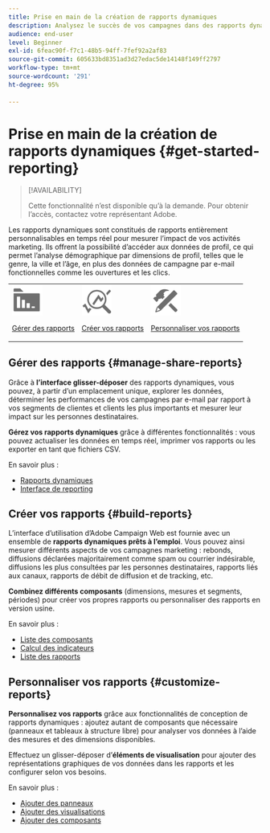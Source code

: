 ```yaml
---
title: Prise en main de la création de rapports dynamiques
description: Analysez le succès de vos campagnes dans des rapports dynamiques intégrés ou personnalisés.
audience: end-user
level: Beginner
exl-id: 6feac90f-f7c1-48b5-94ff-7fef92a2af83
source-git-commit: 605633bd8351ad3d27edac5de14148f149ff2797
workflow-type: tm+mt
source-wordcount: '291'
ht-degree: 95%

---
```


# Prise en main de la création de rapports dynamiques {#get-started-reporting}

>[!AVAILABILITY]
>
>Cette fonctionnalité n’est disponible qu’à la demande. Pour obtenir l’accès, contactez votre représentant Adobe.

Les rapports dynamiques sont constitués de rapports entièrement personnalisables en temps réel pour mesurer l’impact de vos activités marketing. Ils offrent la possibilité d’accéder aux données de profil, ce qui permet l’analyse démographique par dimensions de profil, telles que le genre, la ville et l’âge, en plus des données de campagne par e-mail fonctionnelles comme les ouvertures et les clics.

<table>
<tr>
<td><img src="assets/do-not-localize/icon_manage.svg" width="60px"><p><a href="#manage-share-reports">Gérer des rapports</a></p></td><td><img src="assets/do-not-localize/icon_build.svg" width="60px"><p><a href="#build-reports">Créer vos rapports</a></p></td><td><img src="assets/do-not-localize/icon_customize.svg" width="60px"><p><a href="#customize-reports">Personnaliser vos rapports</a></p></td></tr>
</table>

## Gérer des rapports {#manage-share-reports}

Grâce à **l’interface glisser-déposer** des rapports dynamiques, vous pouvez, à partir d’un emplacement unique, explorer les données, déterminer les performances de vos campagnes par e-mail par rapport à vos segments de clientes et clients les plus importants et mesurer leur impact sur les personnes destinataires.

**Gérez vos rapports dynamiques** grâce à différentes fonctionnalités : vous pouvez actualiser les données en temps réel, imprimer vos rapports ou les exporter en tant que fichiers CSV.

En savoir plus :

* [Rapports dynamiques](about-dynamic-reports.md)
* [Interface de reporting](reporting-interface.md)

## Créer vos rapports {#build-reports}

L’interface d’utilisation d’Adobe Campaign Web est fournie avec un ensemble de **rapports dynamiques prêts à l’emploi**. Vous pouvez ainsi mesurer différents aspects de vos campagnes marketing : rebonds, diffusions déclarées majoritairement comme spam ou courrier indésirable, diffusions les plus consultées par les personnes destinataires, rapports liés aux canaux, rapports de débit de diffusion et de tracking, etc.

**Combinez différents composants** (dimensions, mesures et segments, périodes) pour créer vos propres rapports ou personnaliser des rapports en version usine.

En savoir plus :

* [Liste des composants](list-of-components.md)
* [Calcul des indicateurs](indicator-calculation.md)
* [Liste des rapports](defining-the-report-period.md)

## Personnaliser vos rapports {#customize-reports}

**Personnalisez vos rapports** grâce aux fonctionnalités de conception de rapports dynamiques : ajoutez autant de composants que nécessaire (panneaux et tableaux à structure libre) pour analyser vos données à l’aide des mesures et des dimensions disponibles.

Effectuez un glisser-déposer d’**éléments de visualisation** pour ajouter des représentations graphiques de vos données dans les rapports et les configurer selon vos besoins.

En savoir plus :

* [Ajouter des panneaux](adding-panels.md)
* [Ajouter des visualisations](adding-visualizations.md)
* [Ajouter des composants](adding-components.md)
